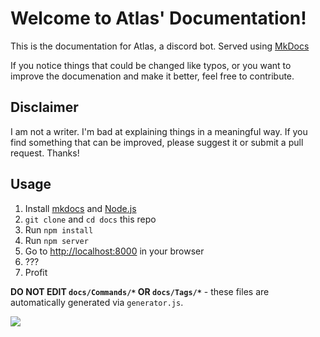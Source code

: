 # Welcome to Atlas' Documentation!

This is the documentation for Atlas, a discord bot. Served using [MkDocs](https://github.com/mkdocs/mkdocs)

If you notice things that could be changed like typos, or you want to improve the documenation and make it better, feel free to contribute.

## Disclaimer

I am not a writer. I'm bad at explaining things in a meaningful way. If you find something that can be improved, please suggest it or submit a pull request. Thanks!

## Usage

1. Install [mkdocs](https://www.mkdocs.org/) and [Node.js](https://nodejs.org)
2. `git clone` and `cd docs` this repo
3. Run `npm install`
4. Run `npm server`
5. Go to [http://localhost:8000](http://localhost:8000) in your browser
6. ???
7. Profit

**DO NOT EDIT `docs/Commands/*` OR `docs/Tags/*`** - these files are automatically generated via `generator.js`.

[<img src="https://discordapp.com/api/guilds/345177567541723137/embed.png?style=banner3">](https://atlasbot.xyz/support)
